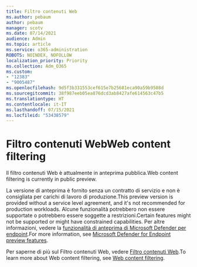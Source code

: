 ```yaml
---
title: Filtro contenuti Web
ms.author: pebaum
author: pebaum
manager: scotv
ms.date: 07/14/2021
audience: Admin
ms.topic: article
ms.service: o365-administration
ROBOTS: NOINDEX, NOFOLLOW
localization_priority: Priority
ms.collection: Adm_O365
ms.custom:
- "12383"
- "9005487"
ms.openlocfilehash: 9d5f3b331553cef615e7b25681eca90a59b9508d
ms.sourcegitcommit: 38f987eeb05ea876dcd3ab8427afe614563c47b5
ms.translationtype: HT
ms.contentlocale: it-IT
ms.lasthandoff: 07/15/2021
ms.locfileid: "53438579"
---
```

# <a name="web-content-filtering"></a><span data-ttu-id="eecd4-102">Filtro contenuti Web</span><span class="sxs-lookup"><span data-stu-id="eecd4-102">Web content filtering</span></span>

<span data-ttu-id="eecd4-103">Il filtro contenuti Web è attualmente in anteprima pubblica.</span><span class="sxs-lookup"><span data-stu-id="eecd4-103">Web content filtering is currently in public preview.</span></span>

<span data-ttu-id="eecd4-104">La versione di anteprima è fornito senza un contratto di servizio e non è consigliata per carichi di lavoro di produzione.</span><span class="sxs-lookup"><span data-stu-id="eecd4-104">This preview version is provided without a service level agreement, and it's not recommended for production workloads.</span></span> <span data-ttu-id="eecd4-105">Alcune funzionalità potrebbero non essere supportate o potrebbero essere soggette a restrizioni.</span><span class="sxs-lookup"><span data-stu-id="eecd4-105">Certain features might not be supported or might have constrained capabilities.</span></span> <span data-ttu-id="eecd4-106">Per altre informazioni, vedere la [funzionalità di anteprima di Microsoft Defender per endpoint](/microsoft-365/security/defender-endpoint/preview).</span><span class="sxs-lookup"><span data-stu-id="eecd4-106">For more information, see [Microsoft Defender for Endpoint preview features](/microsoft-365/security/defender-endpoint/preview).</span></span>

<span data-ttu-id="eecd4-107">Per saperne di più sul Filtro contenuti Web, vedere [Filtro contenuti Web](/microsoft-365/security/defender-endpoint/web-content-filtering).</span><span class="sxs-lookup"><span data-stu-id="eecd4-107">To learn more about Web content filtering, see [Web content filtering](/microsoft-365/security/defender-endpoint/web-content-filtering).</span></span>